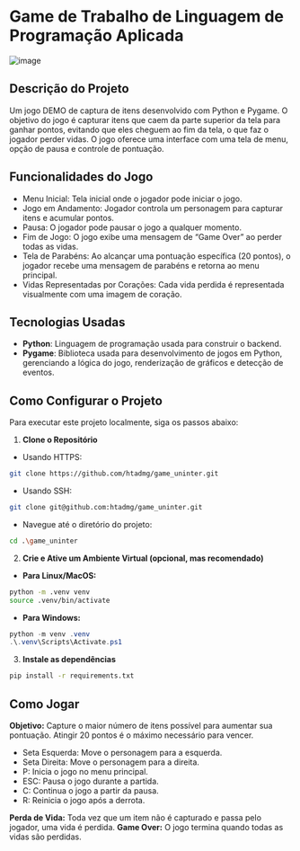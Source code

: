 # Game de Trabalho de Linguagem de Programação Aplicada
![image](https://github.com/user-attachments/assets/3a310aae-5b4e-4736-affb-591cd0545f0b)

## Descrição do Projeto
Um jogo DEMO de captura de itens desenvolvido com Python e Pygame. O objetivo do jogo é capturar itens que caem da parte superior da tela para ganhar pontos, evitando que eles cheguem ao fim da tela, o que faz o jogador perder vidas. O jogo oferece uma interface com uma tela de menu, opção de pausa e controle de pontuação.
## Funcionalidades do Jogo
- Menu Inicial: Tela inicial onde o jogador pode iniciar o jogo.
- Jogo em Andamento: Jogador controla um personagem para capturar itens e acumular pontos.
- Pausa: O jogador pode pausar o jogo a qualquer momento.
- Fim de Jogo: O jogo exibe uma mensagem de “Game Over” ao perder todas as vidas.
- Tela de Parabéns: Ao alcançar uma pontuação específica (20 pontos), o jogador recebe uma mensagem de parabéns e retorna ao menu principal.
- Vidas Representadas por Corações: Cada vida perdida é representada visualmente com uma imagem de coração.
## Tecnologias Usadas
- **Python**: Linguagem de programação usada para construir o backend.
- **Pygame**:  Biblioteca usada para desenvolvimento de jogos em Python, gerenciando a lógica do jogo, renderização de gráficos e detecção de eventos.

## Como Configurar o Projeto
Para executar este projeto localmente, siga os passos abaixo:
1. **Clone o Repositório**
- Usando HTTPS:
```bash
git clone https://github.com/htadmg/game_uninter.git
```
- Usando SSH:
```bash
git clone git@github.com:htadmg/game_uninter.git
```
- Navegue até o diretório do projeto:
```bash
cd .\game_uninter
```
2. **Crie e Ative um Ambiente Virtual (opcional, mas recomendado)**
- **Para Linux/MacOS:**
```bash
python -m .venv venv
source .venv/bin/activate
```
- **Para Windows:**
```powershell
python -m venv .venv
.\.venv\Scripts\Activate.ps1
```
3. **Instale as dependências**
```bash
pip install -r requirements.txt
```
## Como Jogar
**Objetivo:** Capture o maior número de itens possível para aumentar sua pontuação. Atingir 20 pontos é o máximo necessário para vencer.
- Seta Esquerda: Move o personagem para a esquerda.
- Seta Direita: Move o personagem para a direita.
- P: Inicia o jogo no menu principal.
- ESC: Pausa o jogo durante a partida.
- C: Continua o jogo a partir da pausa.
- R: Reinicia o jogo após a derrota.
  
**Perda de Vida:** Toda vez que um item não é capturado e passa pelo jogador, uma vida é perdida.
**Game Over:** O jogo termina quando todas as vidas são perdidas.
